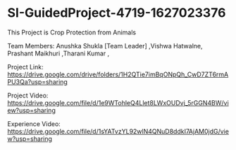 # SI-GuidedProject-4719-1627023376

This Project is Crop Protection from Animals

Team Members: Anushka Shukla [Team Leader] ,Vishwa Hatwalne, Prashant Maikhuri ,Tharani Kumar ,

Project Link: https://drive.google.com/drive/folders/1H2QTie7imBqONpQh_CwD7ZT6rmAPU3Qa?usp=sharing

Project Video: https://drive.google.com/file/d/1e9WTohleQ4Llet8LWxOUDvj_5rGGN4BW/view?usp=sharing

Experience Video: https://drive.google.com/file/d/1sYATvzYL92wlN4QNuD8ddkI7AjAM0jdG/view?usp=sharing
